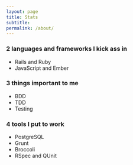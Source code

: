 ```yaml
---
layout: page
title: Stats
subtitle:
permalink: /about/
---
```


### 2 languages and frameworks I kick ass in
* Rails and Ruby
* JavaScript and Ember

### 3 things important to me
* BDD
* TDD
* Testing

### 4 tools I put to work
* PostgreSQL
* Grunt
* Broccoli
* RSpec and QUnit
